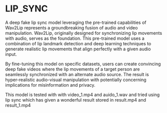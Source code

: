 # LIP_SYNC


A deep fake lip sync model leveraging the pre-trained capabilities of Wav2Lip represents a groundbreaking fusion of audio and video manipulation. Wav2Lip, originally designed for synchronizing lip movements with audio, serves as the foundation. This pre-trained model uses a combination of lip landmark detection and deep learning techniques to generate realistic lip movements that align perfectly with a given audio input.

By fine-tuning this model on specific datasets, users can create convincing deep fake videos where the lip movements of a target person are seamlessly synchronized with an alternate audio source. The result is hyper-realistic audio-visual manipulation with potentially concerning implications for misinformation and privacy.

This model is tested with with video_1.mp4 and auido_1.wav and tried using lip sync which has given a wonderful result stored in result.mp4 and result_1.mp4
